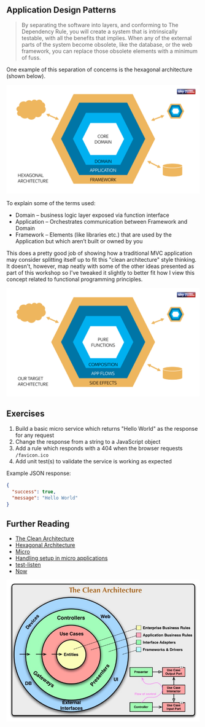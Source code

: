 ## Application Design Patterns

> By separating the software into layers, and conforming to The Dependency Rule, you will create a system that is intrinsically testable, with all the benefits that implies. When any of the external parts of the system become obsolete, like the database, or the web framework, you can replace those obsolete elements with a minimum of fuss.

One example of this separation of concerns is the hexagonal architecture (shown below). 

![Hexagonal Architecture](./diagrams/hexagonal-architecture.png)

To explain some of the terms used:

* Domain – business logic layer exposed via function interface
* Application – Orchestrates communication between Framework and Domain
* Framework – Elements (like libraries etc.) that are used by the Application but which aren’t built or owned by you

This does a pretty good job of showing how a traditional MVC application may consider splitting itself up to fit this "clean architecture" style thinking. It doesn't, however, map neatly with some of the other ideas presented as part of this workshop so I've tweaked it slightly to better fit how I view this concept related to functional programming principles.

![Target Architecture](./diagrams/target-architecture.png)

## Exercises

1.  Build a basic micro service which returns "Hello World" as the response for any request
1.  Change the response from a string to a JavaScript object
1.  Add a rule which responds with a 404 when the browser requests `/favicon.ico`
1.  Add unit test(s) to validate the service is working as expected

Example JSON response:

```JSON
{
  "success": true,
  "message": "Hello World"
}
```

## Further Reading

* [The Clean Architecture](https://8thlight.com/blog/uncle-bob/2012/08/13/the-clean-architecture.html)
* [Hexagonal Architecture](http://fideloper.com/hexagonal-architecture)
* [Micro](https://npmjs.com/package/micro)
* [Handling setup in micro applications](https://zeit.co/blog/micro-9-1)
* [test-listen](https://npmjs.com/package/test-listen)
* [Now](https://zeit.co/now)

![The clean architecture as drawn by Uncle Bob](./diagrams/clean-architecture.jpg)

